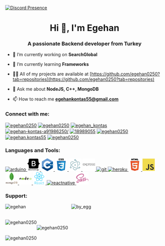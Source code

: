 [![Discord Presence](https://lanyard.cnrad.dev/api/722523001823690873)](https://discord.com/users/722523001823690873)
<h1 align="center">Hi 👋, I'm Egehan</h1>
<h3 align="center">A passionate Backend developer from Turkey</h3>


- 🔭 I’m currently working on **SearchGlobal**

- 🌱 I’m currently learning **Frameworks**

- 👨‍💻 All of my projects are available at [https://github.com/egehan0250?tab=repositories](https://github.com/egehan0250?tab=repositories)

- 💬 Ask me about **NodeJS, C++, MongoDB**

- 📫 How to reach me **egehankontas55@gmail.com**

<h3 align="left">Connect with me:</h3>
<p align="left">
<a href="https://codepen.io/egehan0250" target="blank"><img align="center" src="https://raw.githubusercontent.com/rahuldkjain/github-profile-readme-generator/master/src/images/icons/Social/codepen.svg" alt="egehan0250" height="30" width="40" /></a>
<a href="https://dev.to/egehan0250" target="blank"><img align="center" src="https://raw.githubusercontent.com/rahuldkjain/github-profile-readme-generator/master/src/images/icons/Social/devto.svg" alt="egehan0250" height="30" width="40" /></a>
<a href="https://twitter.com/egehan_kontas" target="blank"><img align="center" src="https://raw.githubusercontent.com/rahuldkjain/github-profile-readme-generator/master/src/images/icons/Social/twitter.svg" alt="egehan_kontas" height="30" width="40" /></a>
<a href="https://linkedin.com/in/egehan-kontas-a91986250/" target="blank"><img align="center" src="https://raw.githubusercontent.com/rahuldkjain/github-profile-readme-generator/master/src/images/icons/Social/linked-in-alt.svg" alt="egehan-kontas-a91986250/" height="30" width="40" /></a>
<a href="https://stackoverflow.com/users/18989055" target="blank"><img align="center" src="https://raw.githubusercontent.com/rahuldkjain/github-profile-readme-generator/master/src/images/icons/Social/stack-overflow.svg" alt="18989055" height="30" width="40" /></a>
<a href="https://codesandbox.com/egehan0250" target="blank"><img align="center" src="https://raw.githubusercontent.com/rahuldkjain/github-profile-readme-generator/master/src/images/icons/Social/codesandbox.svg" alt="egehan0250" height="30" width="40" /></a>
<a href="https://instagram.com/egehan.kontas55" target="blank"><img align="center" src="https://raw.githubusercontent.com/rahuldkjain/github-profile-readme-generator/master/src/images/icons/Social/instagram.svg" alt="egehan.kontas55" height="30" width="40" /></a>
<a href="https://dribbble.com/egehan0250" target="blank"><img align="center" src="https://raw.githubusercontent.com/rahuldkjain/github-profile-readme-generator/master/src/images/icons/Social/dribbble.svg" alt="egehan0250" height="30" width="40" /></a>
</p>

<h3 align="left">Languages and Tools:</h3>
<p align="left"> <a href="https://www.arduino.cc/" target="_blank" rel="noreferrer"> <img src="https://cdn.worldvectorlogo.com/logos/arduino-1.svg" alt="arduino" width="40" height="40"/> </a> <a href="https://getbootstrap.com" target="_blank" rel="noreferrer"> <img src="https://raw.githubusercontent.com/devicons/devicon/master/icons/bootstrap/bootstrap-plain-wordmark.svg" alt="bootstrap" width="40" height="40"/> </a> <a href="https://www.w3schools.com/cpp/" target="_blank" rel="noreferrer"> <img src="https://raw.githubusercontent.com/devicons/devicon/master/icons/cplusplus/cplusplus-original.svg" alt="cplusplus" width="40" height="40"/> </a> <a href="https://www.w3schools.com/css/" target="_blank" rel="noreferrer"> <img src="https://raw.githubusercontent.com/devicons/devicon/master/icons/css3/css3-original-wordmark.svg" alt="css3" width="40" height="40"/> </a> <a href="https://www.electronjs.org" target="_blank" rel="noreferrer"> <img src="https://raw.githubusercontent.com/devicons/devicon/master/icons/electron/electron-original.svg" alt="electron" width="40" height="40"/> </a> <a href="https://expressjs.com" target="_blank" rel="noreferrer"> <img src="https://raw.githubusercontent.com/devicons/devicon/master/icons/express/express-original-wordmark.svg" alt="express" width="40" height="40"/> </a> <a href="https://git-scm.com/" target="_blank" rel="noreferrer"> <img src="https://www.vectorlogo.zone/logos/git-scm/git-scm-icon.svg" alt="git" width="40" height="40"/> </a> <a href="https://heroku.com" target="_blank" rel="noreferrer"> <img src="https://www.vectorlogo.zone/logos/heroku/heroku-icon.svg" alt="heroku" width="40" height="40"/> </a> <a href="https://www.w3.org/html/" target="_blank" rel="noreferrer"> <img src="https://raw.githubusercontent.com/devicons/devicon/master/icons/html5/html5-original-wordmark.svg" alt="html5" width="40" height="40"/> </a> <a href="https://developer.mozilla.org/en-US/docs/Web/JavaScript" target="_blank" rel="noreferrer"> <img src="https://raw.githubusercontent.com/devicons/devicon/master/icons/javascript/javascript-original.svg" alt="javascript" width="40" height="40"/> </a> <a href="https://www.mongodb.com/" target="_blank" rel="noreferrer"> <img src="https://raw.githubusercontent.com/devicons/devicon/master/icons/mongodb/mongodb-original-wordmark.svg" alt="mongodb" width="40" height="40"/> </a> <a href="https://nodejs.org" target="_blank" rel="noreferrer"> <img src="https://raw.githubusercontent.com/devicons/devicon/master/icons/nodejs/nodejs-original-wordmark.svg" alt="nodejs" width="40" height="40"/> </a> <a href="https://reactjs.org/" target="_blank" rel="noreferrer"> <img src="https://raw.githubusercontent.com/devicons/devicon/master/icons/react/react-original-wordmark.svg" alt="react" width="40" height="40"/> </a> <a href="https://reactnative.dev/" target="_blank" rel="noreferrer"> <img src="https://reactnative.dev/img/header_logo.svg" alt="reactnative" width="40" height="40"/> </a> <a href="https://sass-lang.com" target="_blank" rel="noreferrer"> <img src="https://raw.githubusercontent.com/devicons/devicon/master/icons/sass/sass-original.svg" alt="sass" width="40" height="40"/> </a> </p>

<h3 align="left">Support:</h3>
<p><a href="https://www.buymeacoffee.com/egehan"> <img align="left" src="https://cdn.buymeacoffee.com/buttons/v2/default-yellow.png" height="50" width="210" alt="egehan" /></a><a href="https://ko-fi.com/by_egg"> <img align="left" src="https://cdn.ko-fi.com/cdn/kofi3.png?v=3" height="50" width="210" alt="by_egg" /></a></p><br><br>

<p><img align="left" src="https://github-readme-stats.vercel.app/api/top-langs?username=egehan0250&show_icons=true&locale=en&layout=compact" alt="egehan0250" /></p>

<p>&nbsp;<img align="center" src="https://github-readme-stats.vercel.app/api?username=egehan0250&show_icons=true&locale=en" alt="egehan0250" /></p>

<p><img align="center" src="https://github-readme-streak-stats.herokuapp.com/?user=egehan0250&" alt="egehan0250" /></p>
  
